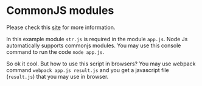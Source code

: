 # CommonJS modules

Please check this [site](http://www.commonjs.org/) for more information.

In this example module `str.js` is required in the module `app.js`. Node Js automatically supports commonjs modules. You may use this console command to run the code `node app.js`.

So ok it cool. But how to use this script in browsers? 
You may use webpack command `webpack app.js result.js` and you get a javascript file (`result.js`) that you may use in browser.
